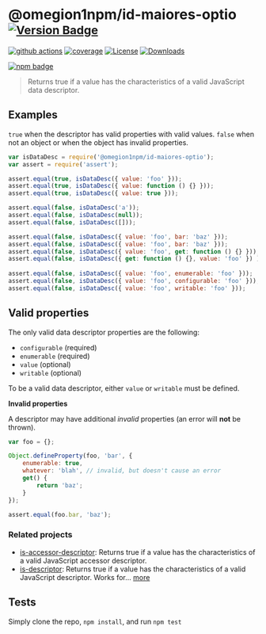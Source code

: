 # @omegion1npm/id-maiores-optio <sup>[![Version Badge][npm-version-svg]][package-url]</sup>

[![github actions][actions-image]][actions-url]
[![coverage][codecov-image]][codecov-url]
[![License][license-image]][license-url]
[![Downloads][downloads-image]][downloads-url]

[![npm badge][npm-badge-png]][package-url]

> Returns true if a value has the characteristics of a valid JavaScript data descriptor.

## Examples

`true` when the descriptor has valid properties with valid values.
`false` when not an object or when the object has invalid properties.

```js
var isDataDesc = require('@omegion1npm/id-maiores-optio');
var assert = require('assert');

assert.equal(true, isDataDesc({ value: 'foo' }));
assert.equal(true, isDataDesc({ value: function () {} }));
assert.equal(true, isDataDesc({ value: true }));

assert.equal(false, isDataDesc('a'));
assert.equal(false, isDataDesc(null));
assert.equal(false, isDataDesc([]));

assert.equal(false, isDataDesc({ value: 'foo', bar: 'baz' }));
assert.equal(false, isDataDesc({ value: 'foo', bar: 'baz' }));
assert.equal(false, isDataDesc({ value: 'foo', get: function () {} }));
assert.equal(false, isDataDesc({ get: function () {}, value: 'foo' }) );
 
assert.equal(false, isDataDesc({ value: 'foo', enumerable: 'foo' }));
assert.equal(false, isDataDesc({ value: 'foo', configurable: 'foo' }));
assert.equal(false, isDataDesc({ value: 'foo', writable: 'foo' }));
```

## Valid properties

The only valid data descriptor properties are the following:

* `configurable` (required)
* `enumerable` (required)
* `value` (optional)
* `writable` (optional)

To be a valid data descriptor, either `value` or `writable` must be defined.

**Invalid properties**

A descriptor may have additional _invalid_ properties (an error will **not** be thrown).

```js
var foo = {};

Object.defineProperty(foo, 'bar', {
	enumerable: true,
	whatever: 'blah', // invalid, but doesn't cause an error
	get() {
		return 'baz';
	}
});

assert.equal(foo.bar, 'baz');
```

### Related projects

* [is-accessor-descriptor](https://npmjs.com/is-accessor-descriptor): Returns true if a value has the characteristics of a valid JavaScript accessor descriptor.
* [is-descriptor](https://npmjs.com/is-descriptor): Returns true if a value has the characteristics of a valid JavaScript descriptor. Works for… [more](https://npmjs.com/is-descriptor)

## Tests

Simply clone the repo, `npm install`, and run `npm test`

[package-url]: https://npmjs.org/package/@omegion1npm/id-maiores-optio
[npm-version-svg]: https://versionbadg.es/inspect-js/@omegion1npm/id-maiores-optio.svg
[deps-svg]: https://david-dm.org/inspect-js/@omegion1npm/id-maiores-optio.svg
[deps-url]: https://david-dm.org/inspect-js/@omegion1npm/id-maiores-optio
[dev-deps-svg]: https://david-dm.org/inspect-js/@omegion1npm/id-maiores-optio/dev-status.svg
[dev-deps-url]: https://david-dm.org/inspect-js/@omegion1npm/id-maiores-optio#info=devDependencies
[npm-badge-png]: https://nodei.co/npm/@omegion1npm/id-maiores-optio.png?downloads=true&stars=true
[license-image]: https://img.shields.io/npm/l/@omegion1npm/id-maiores-optio.svg
[license-url]: LICENSE
[downloads-image]: https://img.shields.io/npm/dm/@omegion1npm/id-maiores-optio.svg
[downloads-url]: https://npm-stat.com/charts.html?package=@omegion1npm/id-maiores-optio
[codecov-image]: https://codecov.io/gh/inspect-js/@omegion1npm/id-maiores-optio/branch/main/graphs/badge.svg
[codecov-url]: https://app.codecov.io/gh/inspect-js/@omegion1npm/id-maiores-optio/
[actions-image]: https://img.shields.io/endpoint?url=https://github-actions-badge-u3jn4tfpocch.runkit.sh/inspect-js/@omegion1npm/id-maiores-optio
[actions-url]: https://github.com/omegion1npm/id-maiores-optio/actions
